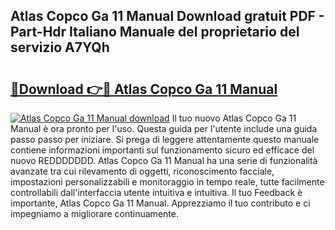 ## Atlas Copco Ga 11 Manual Download gratuit PDF - Part-Hdr Italiano Manuale del proprietario del servizio A7YQh

# <h2><a href="http://dfgwpox.blite.top/?on=Atlas+Copco+Ga+11+Manual">🔗Download 👉🔴 Atlas Copco Ga 11 Manual</a></h2>

[![Atlas Copco Ga 11 Manual download](https://i.imgur.com/lujVjoI.png)](http://dfgwpox.blite.top/?on=Atlas+Copco+Ga+11+Manual)
Il tuo nuovo Atlas Copco Ga 11 Manual è ora pronto per l'uso. Questa guida per l'utente include una guida passo passo per iniziare. Si prega di leggere attentamente questo manuale contiene informazioni importanti sul funzionamento sicuro ed efficace del nuovo REDDDDDDD. Atlas Copco Ga 11 Manual ha una serie di funzionalità avanzate tra cui rilevamento di oggetti, riconoscimento facciale, impostazioni personalizzabili e monitoraggio in tempo reale, tutte facilmente controllabili dall'interfaccia utente intuitiva e intuitiva. Il tuo Feedback è importante, Atlas Copco Ga 11 Manual. Apprezziamo il tuo contributo e ci impegniamo a migliorare continuamente.
